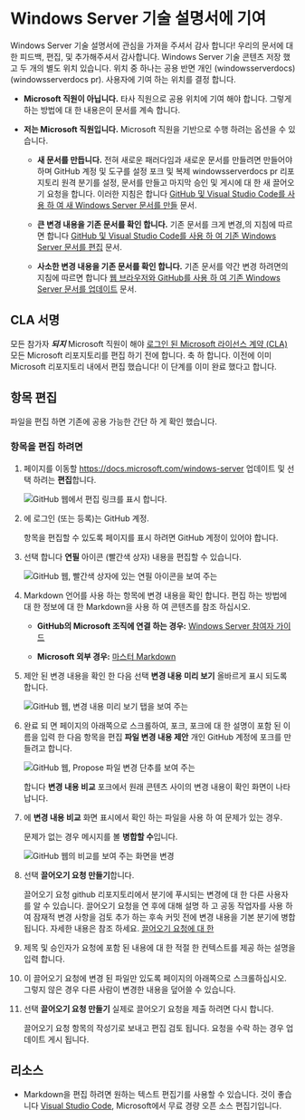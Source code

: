 # <a name="contributing-to-windows-server-technical-documentation"></a>Windows Server 기술 설명서에 기여

Windows Server 기술 설명서에 관심을 가져을 주셔서 감사 합니다! 우리의 문서에 대한 피드백, 편집, 및 추가해주셔서 감사합니다. Windows Server 기술 콘텐츠 저장 했 고 두 개의 별도 위치 있습니다. 위치 중 하나는 공용 반면 개인 (windowsserverdocs) (windowsserverdocs pr). 사용자에 기여 하는 위치를 결정 합니다.

- **Microsoft 직원이 아닙니다.** 타사 직원으로 공용 위치에 기여 해야 합니다. 그렇게 하는 방법에 대 한 내용은이 문서를 계속 합니다.

- **저는 Microsoft 직원입니다.** Microsoft 직원을 기반으로 수행 하려는 옵션을 수 있습니다.

    - **새 문서를 만듭니다.** 전혀 새로운 패러다임과 새로운 문서를 만들려면 만들어야 하며 GitHub 계정 및 도구를 설정 포크 및 복제 windowsserverdocs pr 리포지토리 원격 분기를 설정, 문서를 만들고 마지막 승인 및 게시에 대 한 새 끌어오기 요청을 합니다. 이러한 지침은 합니다 [GitHub 및 Visual Studio Code를 사용 하 여 새 Windows Server 문서를 만들](https://github.com/MicrosoftDocs/windowsserverdocs/blob/master/Contributor-guide/create-new-using-github.md) 문서.

    - **큰 변경 내용을 기존 문서를 확인 합니다.** 기존 문서를 크게 변경,의 지침에 따르면 합니다 [GitHub 및 Visual Studio Code를 사용 하 여 기존 Windows Server 문서를 편집](https://github.com/MicrosoftDocs/windowsserverdocs/blob/master/Contributor-guide/edit-existing-using-github.md) 문서.

    - **사소한 변경 내용을 기존 문서를 확인 합니다.** 기존 문서를 약간 변경 하려면의 지침에 따르면 합니다 [웹 브라우저와 GitHub를 사용 하 여 기존 Windows Server 문서를 업데이트](https://github.com/MicrosoftDocs/windowsserverdocs/blob/master/Contributor-guide/github-browser-updates.md) 문서.

## <a name="sign-a-cla"></a>CLA 서명

모든 참가자 ***되지*** Microsoft 직원이 해야 [로그인 된 Microsoft 라이선스 계약 (CLA)](https://cla.microsoft.com/) 모든 Microsoft 리포지토리를 편집 하기 전에 합니다. 축 하 합니다. 이전에 이미 Microsoft 리포지토리 내에서 편집 했습니다!
이 단계를 이미 완료 했다고 합니다.

## <a name="editing-topics"></a>항목 편집

파일을 편집 하면 기존에 공용 가능한 간단 하 게 확인 했습니다.

### <a name="to-edit-a-topic"></a>항목을 편집 하려면

1. 페이지를 이동할 https://docs.microsoft.com/windows-server 업데이트 및 선택 하려는 **편집**합니다.

    ![GitHub 웹에서 편집 링크를 표시 합니다.](media/contribute-link.png)

2. 에 로그인 (또는 등록)는 GitHub 계정.

    항목을 편집할 수 있도록 페이지를 표시 하려면 GitHub 계정이 있어야 합니다.

3. 선택 합니다 **연필** 아이콘 (빨간색 상자) 내용을 편집할 수 있습니다.

    ![GitHub 웹, 빨간색 상자에 있는 연필 아이콘을 보여 주는](media/pencil-icon.png)

4. Markdown 언어를 사용 하는 항목에 변경 내용을 확인 합니다. 편집 하는 방법에 대 한 정보에 대 한 Markdown을 사용 하 여 콘텐츠를 참조 하십시오.

    - **GitHub의 Microsoft 조직에 연결 하는 경우:** [Windows Server 참여자 가이드](https://github.com/MicrosoftDocs/windowsserverdocs-pr/tree/master/Contributor-guide)

    - **Microsoft 외부 경우:** [마스터 Markdown](https://guides.github.com/features/mastering-markdown/)

5. 제안 된 변경 내용을 확인 한 다음 선택 **변경 내용 미리 보기** 올바르게 표시 되도록 합니다.

    ![GitHub 웹, 변경 내용 미리 보기 탭을 보여 주는](media/preview-changes.png)

6. 완료 되 면 페이지의 아래쪽으로 스크롤하여, 포크, 포크에 대 한 설명이 포함 된 이름을 입력 한 다음 항목을 편집 **파일 변경 내용 제안** 개인 GitHub 계정에 포크를 만들려고 합니다.

    ![GitHub 웹, Propose 파일 변경 단추를 보여 주는](media/propose-file-change.png)

    합니다 **변경 내용 비교** 포크에서 원래 콘텐츠 사이의 변경 내용이 확인 화면이 나타납니다.

7. 에 **변경 내용 비교** 화면 표시에서 확인 하는 파일을 사용 하 여 문제가 있는 경우.

    문제가 없는 경우 메시지를 볼 **병합할 수**입니다.

    ![GitHub 웹의 비교를 보여 주는 화면을 변경](media/compare-changes.png)

8. 선택 **끌어오기 요청 만들기**합니다.

    끌어오기 요청 github 리포지토리에서 분기에 푸시되는 변경에 대 한 다른 사용자를 알 수 있습니다. 끌어오기 요청을 연 후에 대해 설명 하 고 공동 작업자를 사용 하 여 잠재적 변경 사항을 검토 추가 하는 후속 커밋 전에 변경 내용을 기본 분기에 병합 됩니다. 자세한 내용은 참조 하세요. [끌어오기 요청에 대 한](https://help.github.com/articles/about-pull-requests)

9. 제목 및 승인자가 요청에 포함 된 내용에 대 한 적절 한 컨텍스트를 제공 하는 설명을 입력 합니다.

10. 이 끌어오기 요청에 변경 된 파일만 있도록 페이지의 아래쪽으로 스크롤하십시오. 그렇지 않은 경우 다른 사람이 변경한 내용을 덮어쓸 수 있습니다.

11. 선택 **끌어오기 요청 만들기** 실제로 끌어오기 요청을 제출 하려면 다시 합니다.

    끌어오기 요청 항목의 작성기로 보내고 편집 검토 됩니다. 요청을 수락 하는 경우 업데이트 게시 됩니다.

## <a name="resources"></a>리소스

- Markdown을 편집 하려면 원하는 텍스트 편집기를 사용할 수 있습니다. 것이 좋습니다 [Visual Studio Code](https://code.visualstudio.com/), Microsoft에서 무료 경량 오픈 소스 편집기입니다.